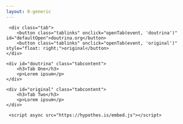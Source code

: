 ```yaml
---
layout: 0-generic
---
```


<style>
        body {
            font-family: Arial;
        }

        /* Style the tab */
        .tab {
            overflow: hidden;
            border: 1px solid #ccc;
            background-color: #f1f1f1;
        }

        /* Style the buttons inside the tab */
        .tab button {
            background-color: inherit;
            float: left;
            border: none;
            outline: none;
            cursor: pointer;
            padding: 14px 16px;
            transition: 0.3s;
            font-size: 17px;
        }


        /* Create an active/current tablink class */
        .tab button.active {
            border-bottom: 3px solid dodgerblue;
        }

        /* Style the tab content */
        .tabcontent {
            display: none;
            padding: 6px 12px;
            border: 1px solid #ccc;
            border-top: none;
        }
    </style>

     <div class="tab">
        <button class="tablinks" onclick="openTab(event, 'doutrina')" id="defaultOpen">doutrina.org</button>
        <button class="tablinks" onclick="openTab(event, 'original')" style="float: right;">original</button>
    </div>

    <div id="doutrina" class="tabcontent">
        <h3>Tab One</h3>
        <p>Lorem ipsum</p>
    </div>

    <div id="original" class="tabcontent">
        <h3>Tab Two</h3>
        <p>Lorem ipsum</p>
    </div>

     <script async src="https://hypothes.is/embed.js"></script>
